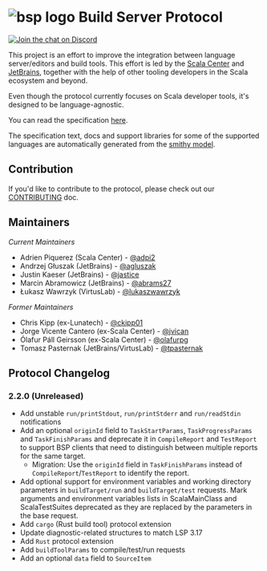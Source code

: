 # ![bsp logo](resources/buildServerProtocol64.svg) Build Server Protocol

[![Join the chat on Discord](https://badgen.net/badge/icon/discord?icon=discord&label)](https://discord.gg/7tMENrnv8p)

This project is an effort to improve the integration between language
server/editors and build tools. This effort is led by the [Scala
Center](https://scala.epfl.ch/) and [JetBrains](https://www.jetbrains.com/),
together with the help of other tooling developers in the Scala ecosystem and
beyond.

Even though the protocol currently focuses on Scala developer tools, it's
designed to be language-agnostic.

You can read the specification [here](https://build-server-protocol.github.io/docs/specification).

The specification text, docs and support libraries for some of the supported languages are automatically
generated from the [smithy model](spec/src/main/resources/META-INF/smithy/bsp/bsp.smithy).

## Contribution

If you'd like to contribute to the protocol, please check out our
[CONTRIBUTING](./CONTRIBUTING.md) doc.

## Maintainers

_Current Maintainers_

- Adrien Piquerez (Scala Center) - [@adpi2](https://github.com/adpi2)
- Andrzej Głuszak (JetBrains) - [@agluszak](https://github.com/agluszak)
- Justin Kaeser (JetBrains) - [@jastice](https://github.com/jastice)
- Marcin Abramowicz (JetBrains) - [@abrams27](https://github.com/abrams27)
- Łukasz Wawrzyk (VirtusLab) - [@lukaszwawrzyk](https://github.com/lukaszwawrzyk)

_Former Maintainers_

- Chris Kipp (ex-Lunatech) - [@ckipp01](https://github.com/ckipp01)
- Jorge Vicente Cantero (ex-Scala Center) - [@jvican](https://github.com/jvican)
- Ólafur Páll Geirsson (ex-Scala Center) - [@olafurpg](https://github.com/olafurpg)
- Tomasz Pasternak (JetBrains/VirtusLab) - [@tpasternak](https://github.com/tpasternak)

## Protocol Changelog

### 2.2.0 (Unreleased)

- Add unstable `run/printStdout`, `run/printStderr` and `run/readStdin` notifications
- Add an optional `originId` field to `TaskStartParams`, `TaskProgressParams` and `TaskFinishParams`
  and deprecate it in `CompileReport` and `TestReport` to support BSP clients that need to distinguish
  between multiple reports for the same target.
  - Migration: Use the `originId` field in `TaskFinishParams` instead of `CompileReport`/`TestReport`
    to identify the report.
- Add optional support for environment variables and working directory parameters in `buildTarget/run`
  and `buildTarget/test` requests.
  Mark arguments and environment variables lists in ScalaMainClass and ScalaTestSuites deprecated as
  they are replaced by the parameters in the base request.
- Add `cargo` (Rust build tool) protocol extension
- Update diagnostic-related structures to match LSP 3.17
- Add `Rust` protocol extension
- Add `buildToolParams` to compile/test/run requests
- Add an optional `data` field to `SourceItem`
